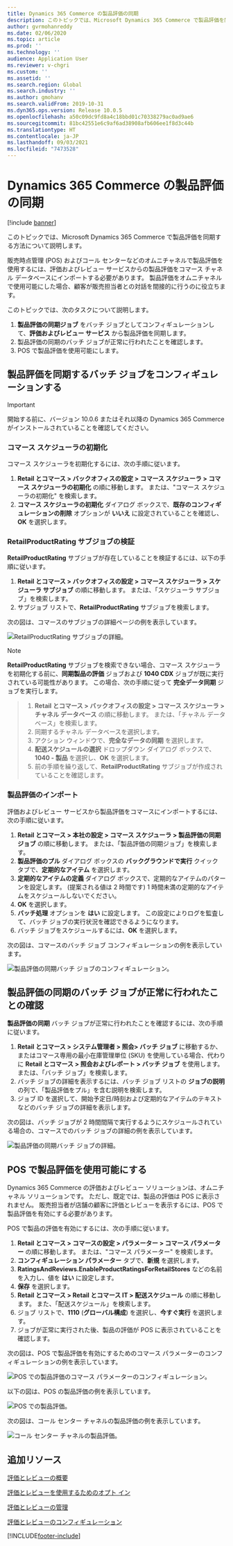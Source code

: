 ```yaml
---
title: Dynamics 365 Commerce の製品評価の同期
description: このトピックでは、Microsoft Dynamics 365 Commerce で製品評価を同期する方法について説明します。
author: gvrmohanreddy
ms.date: 02/06/2020
ms.topic: article
ms.prod: ''
ms.technology: ''
audience: Application User
ms.reviewer: v-chgri
ms.custom: ''
ms.assetid: ''
ms.search.region: Global
ms.search.industry: ''
ms.author: gmohanv
ms.search.validFrom: 2019-10-31
ms.dyn365.ops.version: Release 10.0.5
ms.openlocfilehash: a50c09dc9fd8a4c18bbd01c70338279ac0ad9ae6
ms.sourcegitcommit: 81bc42551e6c9af6ad38908afb606ee1f8d3c44b
ms.translationtype: HT
ms.contentlocale: ja-JP
ms.lasthandoff: 09/03/2021
ms.locfileid: "7473528"
---
```

# <a name="sync-product-ratings-in-dynamics-365-commerce"></a>Dynamics 365 Commerce の製品評価の同期

[!include [banner](includes/banner.md)]

このトピックでは、Microsoft Dynamics 365 Commerce で製品評価を同期する方法について説明します。

販売時点管理 (POS) およびコール センターなどのオムニチャネルで製品評価を使用するには、評価およびレビュー サービスからの製品評価をコマース チャネル データベースにインポートする必要があります。 製品評価をオムニチャネルで使用可能にした場合、顧客が販売担当者との対話を間接的に行うのに役立ちます。

このトピックでは、次のタスクについて説明します。

1. **製品評価の同期ジョブ** をバッチ ジョブとしてコンフィギュレーションして、**評価およびレビュー サービス** から製品評価を同期します。
1. 製品評価の同期のバッチ ジョブが正常に行われたことを確認します。
1. POS で製品評価を使用可能にします。

## <a name="configure-a-batch-job-to-synchronize-product-ratings"></a>製品評価を同期するバッチ ジョブをコンフィギュレーションする

> [!IMPORTANT]
> 開始する前に、バージョン 10.0.6 またはそれ以降の Dynamics 365 Commerce がインストールされていることを確認してください。

### <a name="initialize-the-commerce-scheduler"></a>コマース スケジューラの初期化

コマース スケジューラを初期化するには、次の手順に従います。

1. **Retail とコマース \> バックオフィスの設定 \> コマース スケジューラ \> コマース スケジューラの初期化** の順に移動します。 または、"コマース スケジューラの初期化" を検索します。
1. **コマース スケジューラの初期化** ダイアログ ボックスで、**既存のコンフィギュレーションの削除** オプションが **いいえ** に設定されていることを確認し、**OK** を選択します。

### <a name="verify-the-retailproductrating-subjob"></a>RetailProductRating サブジョブの検証

**RetailProductRating** サブジョブが存在していることを検証するには、以下の手順に従います。

1. **Retail とコマース \> バックオフィスの設定 \> コマース スケジューラ \> スケジューラ サブジョブ** の順に移動します。 または、「スケジューラ サブジョブ」を検索します。
1. サブジョブ リストで、**RetailProductRating** サブジョブを検索します。

次の図は、コマースのサブジョブの詳細ページの例を表示しています。

![RetailProductRating サブジョブの詳細。](media/rnr-hq-ratings-sub-job.png)

> [!NOTE]
> **RetailProductRating** サブジョブを検索できない場合、コマース スケジューラを初期化する前に、**同期製品の評価** ジョブおよび **1040 CDX** ジョブが既に実行されている可能性があります。 この場合、次の手順に従って **完全データ同期** ジョブを実行します。

> 1. **Retail とコマース \> バックオフィスの設定 \> コマース スケジューラ \> チャネル データベース** の順に移動します。 または、「チャネル データベース」を検索します。
> 1. 同期するチャネル データベースを選択します。
> 1. アクション ウィンドウで、**完全なデータの同期** を選択します。
> 1. **配送スケジュールの選択** ドロップダウン ダイアログ ボックスで、**1040 - 製品** を選択し、**OK** を選択します。
> 1. 前の手順を繰り返して、**RetailProductRating** サブジョブが作成されていることを確認します。

### <a name="import-product-ratings"></a>製品評価のインポート

評価およびレビュー サービスから製品評価をコマースにインポートするには、次の手順に従います。

1. **Retail とコマース \> 本社の設定 \> コマース スケジューラ \> 製品評価の同期ジョブ** の順に移動します。 または、「製品評価の同期ジョブ」を検索します。
1. **製品評価のプル** ダイアログ ボックスの **バックグラウンドで実行** クイック タブで、**定期的なアイテム** を選択します。
1. **定期的なアイテムの定義** ダイアログ ボックスで、定期的なアイテムのパターンを設定します。 (提案される値は 2 時間です) 1 時間未満の定期的なアイテムをスケジュールしないでください。
1. **OK** を選択します。
1. **バッチ処理** オプションを **はい** に設定します。 この設定によりログを監査して、バッチ ジョブの実行状況を確認できるようになります。
1. バッチ ジョブをスケジュールするには、**OK** を選択します。

次の図は、コマースのバッチ ジョブ コンフィギュレーションの例を表示しています。

![製品評価の同期バッチ ジョブのコンフィギュレーション。](media/rnr-hq-batchjob-recurrence.png)

## <a name="verify-that-the-batch-job-for-product-rating-synchronization-was-successful"></a>製品評価の同期のバッチ ジョブが正常に行われたことの確認

**製品評価の同期** バッチ ジョブが正常に行われたことを確認するには、次の手順に従います。

1. **Retail とコマース \> システム管理者 \> 照会\> バッチ ジョブ** に移動するか、またはコマース専用の最小在庫管理単位 (SKU) を使用している場合、代わりに **Retail とコマース \> 照会およびレポート \> バッチ ジョブ** を使用します。 または、「バッチ ジョブ」を検索します。
1. バッチ ジョブの詳細を表示するには、バッチ ジョブ リストの **ジョブの説明** の列で、「製品評価をプル」を含む説明を検索します。
1. ジョブ ID を選択して、開始予定日/時刻および定期的なアイテムのテキストなどのバッチ ジョブの詳細を表示します。

次の図は、バッチ ジョブが 2 時間間隔で実行するようにスケジュールされている場合の、コマースでのバッチ ジョブの詳細の例を表示しています。

![製品評価の同期バッチ ジョブの詳細。](media/rnr-hq-batchjob-status-checking.png)

## <a name="make-product-ratings-available-at-the-pos"></a>POS で製品評価を使用可能にする

Dynamics 365 Commerce の評価およびレビュー ソリューションは、オムニチャネル ソリューションです。 ただし、既定では、製品の評価は POS に表示されません。 販売担当者が店舗の顧客に評価とレビューを表示するには、POS で製品評価を有効にする必要があります。

POS で製品の評価を有効にするには、次の手順に従います。

1. **Retail とコマース \> コマースの設定 \> パラメーター \> コマース パラメーター** の順に移動します。 または、"コマース パラメーター" を検索します。
1. **コンフィギュレーション パラメーター** タブで、**新規** を選択します。
1. **RatingsAndReviews.EnableProductRatingsForRetailStores** などの名前を入力し、値を **はい** に設定します。
1. **保存** を選択します。
1. **Retail とコマース \> Retail とコマース IT \> 配送スケジュール** の順に移動します。 また、「配送スケジュール」を検索します。
1. ジョブ リストで、**1110** (**グローバル構成**) を選択し、**今すぐ実行** を選択します。
1. ジョブが正常に実行された後、製品の評価が POS に表示されていることを確認します。

次の図は、POS で製品評価を有効にするためのコマース パラメーターのコンフィギュレーションの例を表示しています。

![POS での製品評価のコマース パラメーターのコンフィギュレーション。](media/rnr-hq-enable-ratings-in-pos.png)

以下の図は、POS の製品評価の例を表示しています。

![POS での製品評価。](media/rnr-pos-catalog-ratings.png)

次の図は、コール センター チャネルの製品評価の例を表示しています。

![コール センター チャネルの製品評価。](media/rnr-call-center-ratings.png)

## <a name="additional-resources"></a>追加リソース

[評価とレビューの概要](ratings-reviews-overview.md)

[評価とレビューを使用するためのオプト イン](opt-in-ratings-reviews.md)

[評価とレビューの管理](manage-reviews.md)

[評価とレビューのコンフィギュレーション](configure-ratings-reviews.md)


[!INCLUDE[footer-include](../includes/footer-banner.md)]
